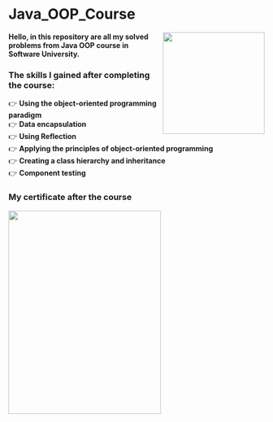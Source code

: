 # Java_OOP_Course
<img align="right" src ="https://github.com/StefanHristov1997/StefanHristov1997/assets/133797718/4a7cc40b-0bcf-4068-8297-563d4d6df91c" width="200" height="200" />
<strong> Hello, in this repository are all my solved problems from Java OOP course in Software University. </strong>

### Тhe skills I gained after completing the course:
👉 <strong> Using the object-oriented programming paradigm </strong> </br>
👉 <strong> Data encapsulation </strong> </br>
👉 <strong> Using Reflection </strong> </br>
👉 <strong> Applying the principles of object-oriented programming </strong> </br>
👉 <strong> Creating a class hierarchy and inheritance </strong> </br>
👉 <strong> Component testing </strong> </br>
 
### My certificate after the course
  <img src = "https://github.com/StefanHristov1997/Java_Advanced_Course/assets/133797718/c13421c3-a433-409f-845c-ca7f0d3e30fb)" width="300" height="400" />
